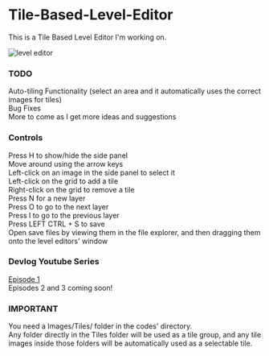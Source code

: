 # Tile-Based-Level-Editor
This is a Tile Based Level Editor I'm working on.

![level editor](https://github.com/Zain-Jaafar/Tile-Based-Level-Editor/assets/83691224/6db24ad1-ac42-4f1e-b0a2-bef8555efb72)

### TODO
Auto-tiling Functionality (select an area and it automatically uses the correct images for tiles) <br>
Bug Fixes <br>
More to come as I get more ideas and suggestions

### Controls
Press H to show/hide the side panel <br>
Move around using the arrow keys <br>
Left-click on an image in the side panel to select it <br>
Left-click on the grid to add a tile <br>
Right-click on the grid to remove a tile <br>
Press N for a new layer <br>
Press O to go to the next layer <br>
Press I to go to the previous layer <br>
Press LEFT CTRL + S to save <br>
Open save files by viewing them in the file explorer, and then dragging them onto the level editors' window <br>

### Devlog Youtube Series
[Episode 1](https://www.youtube.com/watch?v=R91IBF7gNwA) <br>
Episodes 2 and 3 coming soon! <br>

### IMPORTANT
You need a Images/Tiles/ folder in the codes' directory. <br>
Any folder directly in the Tiles folder will be used as a tile group, and any tile images inside those folders will be automatically used as a selectable tile. 
